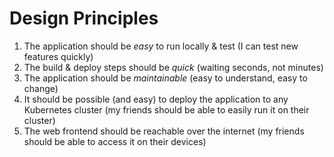 # Design Principles

1. The application should be *easy* to run locally & test (I can test new features quickly)
2. The build & deploy steps should be *quick* (waiting seconds, not minutes)
3. The application should be *maintainable* (easy to understand, easy to change)
4. It should be possible (and easy) to deploy the application to any Kubernetes cluster (my friends should be able to easily run it on their cluster)
5. The web frontend should be reachable over the internet (my friends should be able to access it on their devices)